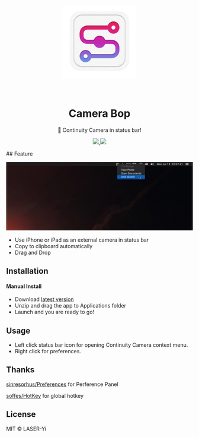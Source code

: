 <p align="center">
    <img src="https://github.com/LASER-Yi/Camera-Bop/raw/master/images/appicon.png" alt="Logo" width="200">
</p>
<h1 align="center">
  <br>Camera Bop<br>
</h1>
<p align="center"> Continuity Camera in status bar!</p>

<p align="center">
  <a href="https://github.com/Dreamacro/clash/actions">
    <img src="https://img.shields.io/badge/requirement-macOS Catalina-success.svg?style=flat-square" />
  </a>
  <a href="https://github.com/LASER-Yi/Camera-Bop/releases">
    <img src="https://img.shields.io/github/release/LASER-Yi/Camera-Bop/all.svg?style=flat-square" />
  </a>
</p>
## Feature

![Screenshot](./images/screenshot.png)

* Use iPhone or iPad as an external camera in status bar
* Copy to clipboard automatically
* Drag and Drop




## Installation

#### Manual Install

* Download [latest version](https://github.com/LASER-Yi/Camera-Bop/releases/latest)
* Unzip and drag the app to Applications folder
* Launch and you are ready to go!



## Usage

* Left click status bar icon for opening Continuity Camera context menu.
* Right click for preferences.



## Thanks

[sinresorhus/Preferences](https://github.com/sindresorhus/Preferences) for Perference Panel

[soffes/HotKey](https://github.com/soffes/HotKey) for global hotkey



## License

MIT © LASER-Yi